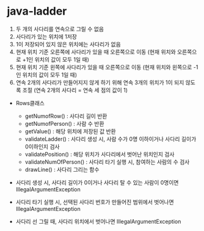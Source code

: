 # java-ladder

1. 두 개의 사다리를 연속으로 그릴 수 없음
2. 사다리가 있는 위치에 1저장
3. 1이 저장되어 있지 않은 위치에는 사다리가 없음
4. 현재 위치 기준 오른쪽에 사다리가 있을 때 오른쪽으로 이동
   (현재 위치와 오른쪽으로 +1인 위치의 값이 모두 1일 때)
5. 현재 위치 기준 왼쪽에 사다리가 있을 때 오른쪽으로 이동
   (현재 위치와 왼쪽으로 -1인 위치의 값이 모두 1일 때)
6. 연속 2개의 사다리가 만들어지지 않게 하기 위해 연속 3개의 위치가 1이 되지 않도록 조절
   (연속 2개의 사다리 = 연속 세 점의 값이 1)

- Rows클래스
  - getNumofRow() : 사다리 길이 반환
  - getNumofPerson() : 사람 수 반환
  - getValue() : 해당 위치에 저장된 값 반환
  - validateLadder() : 사다리 생성 시, 사람 수가 0명 이하이거나 사다리 길이가 0이하인지 검사
  - validatePosition() : 해당 위치가 사다리에서 벗어난 위치인지 검사
  - validateNumOfPerson() : 사다리 타기 실행 시, 참여하는 사람의 수 검사
  - drawLine() : 사다리 그리는 함수

- 사다리 생성 시, 사다리 길이가 0이거나 사다리 탈 수 있는 사람이 0명이면 IllegalArgumentException
- 사다리 타기 실행 시, 선택된 사다리 번호가 만들어진 범위에서 벗어나면 IllegalArgumentException
- 사다리 선 그릴 때, 사다리 위치에서 벗어나면 IllegalArgumentException